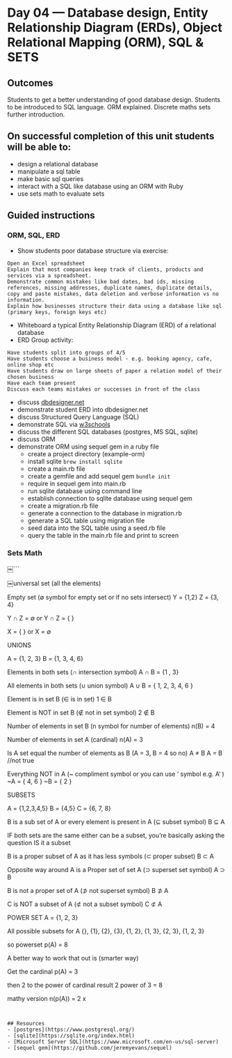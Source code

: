# Day 04 — Database design, Entity Relationship Diagram (ERDs), Object Relational Mapping (ORM), SQL & SETS
## Outcomes
Students to get a better understanding of good database design.
Students to be introduced to SQL language. ORM explained. Discrete maths sets further introduction.

## On successful completion of this unit students will be able to:
- design a relational database
- manipulate a sql table
- make basic sql queries
- interact with a SQL like database using an ORM with Ruby
- use sets math to evaluate sets

## Guided instructions

### ORM, SQL, ERD
- Show students poor database structure via exercise:
```
Open an Excel spreadsheet
Explain that most companies keep track of clients, products and services via a spreadsheet.
Demonstrate common mistakes like bad dates, bad ids, missing references, missing addresses, duplicate names, duplicate details, copy and paste mistakes, data deletion and verbose information vs no information.
Explain how businesses structure their data using a database like sql (primary keys, foreign keys etc)
```
- Whiteboard a typical Entity Relationship Diagram (ERD) of a relational database
- ERD Group activity:
```
Have students split into groups of 4/5
Have students choose a business model - e.g. booking agency, cafe, online shop etc
Have students draw on large sheets of paper a relation model of their chosen business
Have each team present
Discuss each teams mistakes or successes in front of the class
```
- discuss [dbdesigner.net](https://dbdesigner.net/)
- demonstrate student ERD into dbdesigner.net
- discuss Structured Query Language (SQL)
- demonstrate SQL via [w3schools](https://www.w3schools.com/sql/)
- discuss the different SQL databases (postgres, MS SQL, sqlite)
- discuss ORM
- demonstrate ORM using sequel gem in a ruby file
    - create a project directory (example-orm)
    - install sqlite ```brew install sqlite```
    - create a main.rb file
    - create a gemfile and add sequel gem ```bundle init```
    - require in sequel gem into main.rb
    - run sqlite database using command line
    - establish connection to sqlite database using sequel gem
    - create a migration.rb file
    - generate a connection to the database in migration.rb
    - generate a SQL table using migration file
    - seed data into the SQL table using a seed.rb file
    - query the table in the main.rb file and print to screen

### Sets Math

￼```
 
 ￼universal set (all the elements)

Empty set (∅ symbol for empty set or if no sets intersect)
Y = {1,2}
Z = {3, 4}

Y ∩ Z = ∅
or Y  ∩ Z = { }

X = { } 
or X =  ∅

UNIONS

A = {1, 2, 3}
B = {1, 3, 4, 6}

Elements in both sets (∩ intersection symbol)
A ∩ B = {1 , 3}

All elements in both sets (∪ union symbol)
A ∪ B = { 1, 2, 3, 4, 6 }

Element is in set B (∈ is in set)
1 ∈ B

Element is NOT in set B (∉ not in set symbol)
2 ∉ B

Number of elements in set B (n symbol for number of elements)
n(B) = 4

Number of elements in set A (cardinal)
n(A) = 3

Is A set equal the number of elements as B (A = 3, B = 4 so no)
A ≠ B 
A = B //not true

Everything NOT in A (~ compliment symbol or you can use ‘ symbol e.g. A‘ )
~A = { 4, 6 }
~B = { 2 }  

SUBSETS

A = {1,2,3,4,5}
B = {4,5}
C = {6, 7, 8}

B is a sub set of A  or every element is present in A (⊆ subset symbol)
B ⊆ A

IF both sets are the same either can be a subset, you’re basically asking the question IS it a subset

B is a proper subset of A as it has less symbols (⊂ proper subset)
B ⊂ A 

Opposite way around A is a Proper set of set A (⊃ superset set symbol)
A ⊃ B

B is not a proper set of A  (⊅ not superset symbol)
B ⊅ A

C is NOT a subset of A (⊄ not a subset symbol)
C ⊄ A


POWER SET
A = {1, 2, 3}

All possible subsets for A
{}, {1}, {2}, {3}, {1, 2}, {1, 3}, {2, 3}, {1, 2, 3}

so powerset 
p(A) = 8


A better way to work that out is (smarter way)

Get the cardinal
p(A) = 3 

then 2 to the power of cardinal result
2 power of 3 = 8

mathy version
n(p(A)) = 2 x 
```


## Resources
- [postgres](https://www.postgresql.org/)
- [sqlite](https://sqlite.org/index.html)
- [Microsoft Server SQL](https://www.microsoft.com/en-us/sql-server)
- [sequel gem](https://github.com/jeremyevans/sequel)